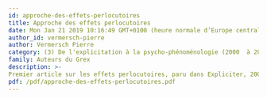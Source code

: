 ```yaml
---
id: approche-des-effets-perlocutoires
title: Approche des effets perlocutoires
date: Mon Jan 21 2019 10:16:49 GMT+0100 (heure normale d’Europe centrale)
author_id: vermersch-pierre
author: Vermersch Pierre
category: (3) De l'explicitation à la psycho-phénoménologie (2000  à 2008)
family: Auteurs du Grex
description: >-
Premier article sur les effets perlocutoires, paru dans Expliciter, 2007, 71, 1-23 
pdf: /pdf/approche-des-effets-perlocutoires.pdf
---
```

